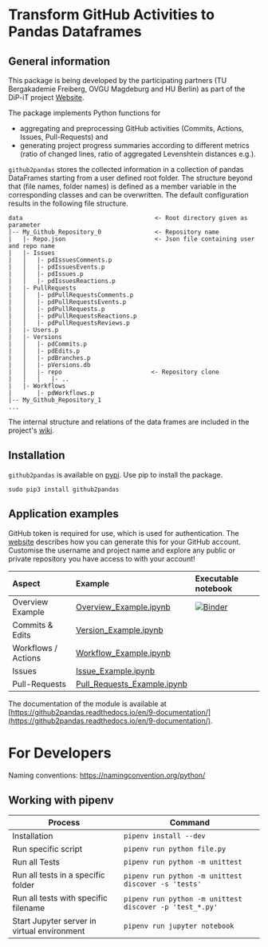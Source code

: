 # Transform GitHub Activities to Pandas Dataframes

## General information

This package is being developed by the participating partners (TU Bergakademie Freiberg, OVGU Magdeburg and HU Berlin) as part of the DiP-iT project [Website](http://dip-it.ovgu.de/).

The package implements Python functions for 
+ aggregating and preprocessing GitHub activities (Commits, Actions, Issues, Pull-Requests) and 
+ generating project progress summaries according to different metrics (ratio of changed lines, ratio of aggregated Levenshtein distances e.g.).

`github2pandas` stores the collected information in a collection of pandas DataFrames starting from a user defined root folder. The structure beyond that (file names, folder names) is defined as a member variable in the corresponding classes and can be overwritten. The default configuration results in the following file structure.

```
data                                     <- Root directory given as parameter
|-- My_Github_Repository_0               <- Repository name
|   |- Repo.json                         <- Json file containing user and repo name
|   |- Issues
|   │   |- pdIssuesComments.p
|   │   |- pdIssuesEvents.p
|   │   |- pdIssues.p
|   │   |- pdIssuesReactions.p
|   |- PullRequests
|   │   |- pdPullRequestsComments.p
|   │   |- pdPullRequestsEvents.p
|   │   |- pdPullRequests.p
|   │   |- pdPullRequestsReactions.p
|   │   |- pdPullRequestsReviews.p
|   |- Users.p
|   |- Versions
|   │   |- pdCommits.p
|   │   |- pdEdits.p
|   │   |- pdBranches.p
|   │   |- pVersions.db
|   │   |- repo                         <- Repository clone
|   │   │   |- ..
|   |- Workflows
|       |- pdWorkflows.p
|-- My_Github_Repository_1
...
```
The internal structure and relations of the data frames are included in the project's [wiki](https://github.com/TUBAF-IFI-DiPiT/github2pandas/wiki).

## Installation

`github2pandas` is available on [pypi](https://pypi.org/project/github2pandas/). Use pip to install the package.

```
sudo pip3 install github2pandas
```


## Application examples 

GitHub token is required for use, which is used for authentication. The [website](https://docs.github.com/en/github/authenticating-to-github/creating-a-personal-access-token) describes how you can generate this for your GitHub account. Customise the username and project name and explore any public or private repository you have access to with your account!

| Aspect              | Example                                                                                                                        | Executable notebook | 
|:------------------- |:------------------------------------------------------------------------------------------------------------------------------ |:------------------- |
| Overview Example    | [Overview_Example.ipynb](https://github.com/TUBAF-IFI-DiPiT/github2pandas/blob/main/notebooks/Overview_Example.ipynb)          | [![Binder](https://mybinder.org/badge_logo.svg)](https://mybinder.org/v2/gh/TUBAF-IFI-DiPiT/github2pandas/HEAD?filepath=%2Fnotebooks)  |
| Commits & Edits     | [Version_Example.ipynb](https://github.com/TUBAF-IFI-DiPiT/github2pandas/blob/main/notebooks/Version_Example.ipynb)            |                     |
| Workflows / Actions | [Workflow_Example.ipynb](https://github.com/TUBAF-IFI-DiPiT/github2pandas/blob/main/notebooks/Workflow_Example.ipynb)          |                     |
| Issues              | [Issue_Example.ipynb](https://github.com/TUBAF-IFI-DiPiT/github2pandas/blob/main/notebooks/Issues_Example.ipynb)               |                     |
| Pull-Requests       | [Pull_Requests_Example.ipynb](https://github.com/TUBAF-IFI-DiPiT/github2pandas/blob/main/notebooks/Pull_Requests_Example.ipynb)|                     | 

The documentation of the module is available at [https://github2pandas.readthedocs.io/en/9-documentation/](https://github2pandas.readthedocs.io/en/9-documentation/). 

# For Developers

Naming conventions: https://namingconvention.org/python/

## Working with pipenv


| Process                                     | Command                                                 |
| ------------------------------------------- | ------------------------------------------------------- |
| Installation                                | `pipenv install --dev`                                  |
| Run specific script                         | `pipenv run python file.py`                             |
| Run all Tests                               | `pipenv run python -m unittest`                         |
| Run all tests in a specific folder          | `pipenv run python -m unittest discover -s 'tests'`     |
| Run all tests with specific filename        | `pipenv run python -m unittest discover -p 'test_*.py'` |
| Start Jupyter server in virtual environment | `pipenv run jupyter notebook`                           | 